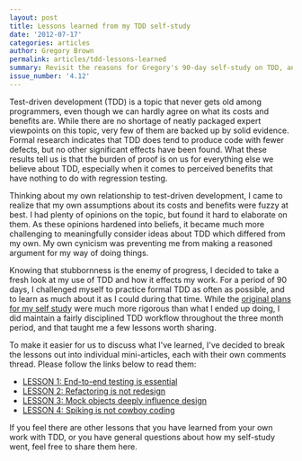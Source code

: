 ```yaml
---
layout: post
title: Lessons learned from my TDD self-study
date: '2012-07-17'
categories: articles
author: Gregory Brown
permalink: articles/tdd-lessons-learned
summary: Revisit the reasons for Gregory's 90-day self-study on TDD, and see the results.
issue_number: '4.12'
---
```


Test-driven development (TDD) is a topic that never gets old among programmers, 
even though we can hardly agree on what its costs and benefits are. While 
there are no shortage of neatly packaged expert viewpoints on this topic,
very few of them are backed up by solid evidence. Formal research
indicates that TDD does tend to produce code with fewer defects, but no other
significant effects have been found. What these results tell us is that the
burden of proof is on us for everything else we believe about TDD, especially 
when it comes to perceived benefits that have nothing to do with 
regression testing.

Thinking about my own relationship to test-driven development, I came to
realize that my own assumptions about its costs and benefits were 
fuzzy at best. I had plenty of opinions on the topic, but found it hard to 
elaborate on them. As these opinions hardened into beliefs, it became 
much more challenging to meaningfully consider ideas about TDD which
differed from my own. My own cynicism was preventing me from making 
a reasoned argument for my way of doing things. 

Knowing that stubbornness is the enemy of progress, I decided to take 
a fresh look at my use of TDD and how it effects my work. For a period
of 90 days, I challenged myself to practice formal TDD as often as 
possible, and to learn as much about 
it as I could during that time. While the [original plans for my self
study](http://practicingruby.com/articles/28) were much more
rigorous than what I ended up doing, I did maintain a fairly
disciplined TDD workflow throughout the three month period, and that
taught me a few lessons worth sharing.

To make it easier for us to discuss what I've learned, I've decided to 
break the lessons out into individual mini-articles, each with their own comments
thread. Please follow the links below to read them:

* [LESSON 1: End-to-end testing is essential](http://practicingruby.com/articles/66)
* [LESSON 2: Refactoring is not redesign](http://practicingruby.com/articles/67)
* [LESSON 3: Mock objects deeply influence design](http://practicingruby.com/articles/68)
* [LESSON 4: Spiking is not cowboy coding](http://practicingruby.com/articles/69)

If you feel there are other lessons that you have learned from your own work
with TDD, or you have general questions about how my self-study went, feel free
to share them here.
